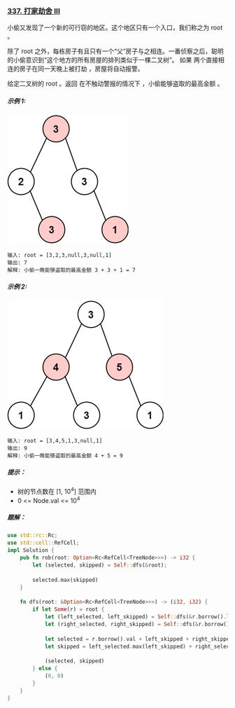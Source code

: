 ### [337. 打家劫舍 III](https://leetcode.cn/problems/house-robber-iii/)
小偷又发现了一个新的可行窃的地区。这个地区只有一个入口，我们称之为 root 。

除了 root 之外，每栋房子有且只有一个“父“房子与之相连。一番侦察之后，聪明的小偷意识到“这个地方的所有房屋的排列类似于一棵二叉树”。 如果 两个直接相连的房子在同一天晚上被打劫 ，房屋将自动报警。

给定二叉树的 root 。返回 在不触动警报的情况下 ，小偷能够盗取的最高金额 。



##### 示例 1:
![img.png](img.png)
```
输入: root = [3,2,3,null,3,null,1]
输出: 7
解释: 小偷一晚能够盗取的最高金额 3 + 3 + 1 = 7
```

##### 示例 2:
![img_1.png](img_1.png)
```
输入: root = [3,4,5,1,3,null,1]
输出: 9
解释: 小偷一晚能够盗取的最高金额 4 + 5 = 9
```

##### 提示：
- 树的节点数在 [1, 10<sup>4</sup>] 范围内
- 0 <= Node.val <= 10<sup>4</sup>

##### 题解：
```rust
use std::rc::Rc;
use std::cell::RefCell;
impl Solution {
    pub fn rob(root: Option<Rc<RefCell<TreeNode>>>) -> i32 {
        let (selected, skipped) = Self::dfs(&root);

        selected.max(skipped)
    }

    fn dfs(root: &Option<Rc<RefCell<TreeNode>>>) -> (i32, i32) {
        if let Some(r) = root {
            let (left_selected, left_skipped) = Self::dfs(&r.borrow().left);
            let (right_selected, right_skipped) = Self::dfs(&r.borrow().right);

            let selected = r.borrow().val + left_skipped + right_skipped;
            let skipped = left_selected.max(left_skipped) + right_selected.max(right_skipped);

            (selected, skipped)
        } else {
            (0, 0)
        }
    }
}
```
